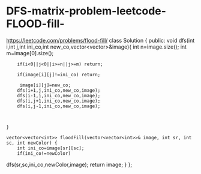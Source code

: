 # DFS-matrix-problem-leetcode-FLOOD-fill-
https://leetcode.com/problems/flood-fill/
class Solution {
public:
    void dfs(int i,int j,int ini_co,int new_co,vector<vector<int>>&image){
        int n=image.size();
        int m=image[0].size();
        
        if(i<0||j<0||i>=n||j>=m) return;
        
        if(image[i][j]!=ini_co) return;
        
         image[i][j]=new_co;
        dfs(i+1,j,ini_co,new_co,image);
        dfs(i-1,j,ini_co,new_co,image);
        dfs(i,j+1,ini_co,new_co,image);
        dfs(i,j-1,ini_co,new_co,image);
        
        
        
    }
    
    vector<vector<int>> floodFill(vector<vector<int>>& image, int sr, int sc, int newColor) {
        int ini_co=image[sr][sc];
        if(ini_co!=newColor)
   dfs(sr,sc,ini_co,newColor,image);
        return image;
    }
};
